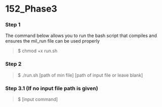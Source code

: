 # 152_Phase3

### Step 1
The command below allows you to run the bash script that compiles and ensures the mil_run file can be used properly
> $ chmod +x run.sh
### Step 2
> $ ./run.sh [path of min file] [path of input file or leave blank]
### Step 3.1 (If no input file path is given)
> $ [input command]

